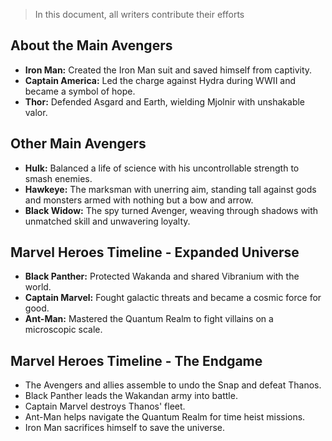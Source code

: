 > In this document, all writers contribute their efforts

## About the Main Avengers
- **Iron Man:** Created the Iron Man suit and saved himself from captivity.
- **Captain America:** Led the charge against Hydra during WWII and became a symbol of hope.
- **Thor:** Defended Asgard and Earth, wielding Mjolnir with unshakable valor.

## Other Main Avengers
- **Hulk:** Balanced a life of science with his uncontrollable strength to smash enemies.
- **Hawkeye:** The marksman with unerring aim, standing tall against gods and monsters armed with nothing but a bow and arrow.
- **Black Widow:** The spy turned Avenger, weaving through shadows with unmatched skill and unwavering loyalty.

## Marvel Heroes Timeline - Expanded Universe

- **Black Panther:** Protected Wakanda and shared Vibranium with the world.
- **Captain Marvel:** Fought galactic threats and became a cosmic force for good.
- **Ant-Man:** Mastered the Quantum Realm to fight villains on a microscopic scale.

## Marvel Heroes Timeline - The Endgame

- The Avengers and allies assemble to undo the Snap and defeat Thanos.
- Black Panther leads the Wakandan army into battle.
- Captain Marvel destroys Thanos' fleet.
- Ant-Man helps navigate the Quantum Realm for time heist missions.
- Iron Man sacrifices himself to save the universe.
